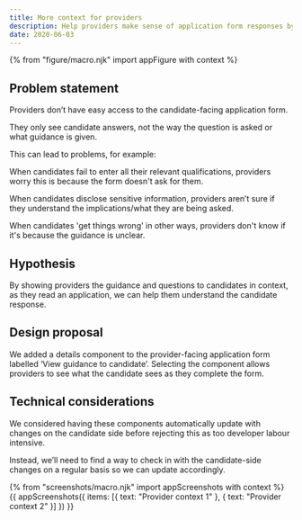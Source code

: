 ```yaml
---
title: More context for providers
description: Help providers make sense of application form responses by showing them guidance to candidates
date: 2020-06-03
---
```


{% from "figure/macro.njk" import appFigure with context %}

## Problem statement

Providers don’t have easy access to the candidate-facing application form.

They only see candidate answers, not the way the question is asked or what guidance is given.

This can lead to problems, for example:

When candidates fail to enter all their relevant qualifications, providers worry this is because the form doesn't ask for them.

When candidates disclose sensitive information, providers aren’t sure if they understand the implications/what they are being asked.

When candidates 'get things wrong' in other ways, providers don't know if it's because the guidance is unclear.

## Hypothesis

By showing providers the guidance and questions to candidates in context, as they read an application, we can help them understand the candidate response.

## Design proposal

We added a details component to the provider-facing application form labelled ‘View guidance to candidate’. Selecting the component allows providers to see what the candidate sees as they complete the form.

## Technical considerations

We considered having these components automatically update with changes on the candidate side before rejecting this as too developer labour intensive.

Instead, we’ll need to find a way to check in with the candidate-side changes on a regular basis so we can update accordingly.


{% from "screenshots/macro.njk" import appScreenshots with context %}
{{ appScreenshots({
  items: [{
    text: "Provider context 1"
  }, {
    text: "Provider context 2"
  }]
}) }}
